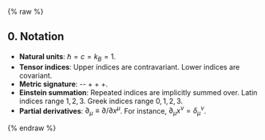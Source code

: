 {% raw %} 

<section markdown="1">

## 0. Notation
 
- **Natural units**: $\hbar = c = k_B = 1$. 
- **Tensor indices**: Upper indices are contravariant. Lower indices are covariant.
- **Metric signature**: -- + + +.
- **Einstein summation**: Repeated indices are implicitly summed over. Latin indices range $1,2,3$. Greek indices range $0,1,2,3$.
- **Partial derivatives**: $\partial_\mu \equiv \partial/\partial x^\mu$. For instance, $\partial_\mu x^\nu = \delta_\mu^\nu$.

</section>

{% endraw %}
